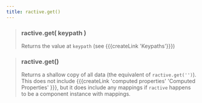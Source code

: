 ```yaml
---
title: ractive.get()
---
```

> ### ractive.get( keypath )
> Returns the value at `keypath` (see {{{createLink 'Keypaths'}}})

> ### ractive.get()
> Returns a shallow copy of all data (the equivalent of `ractive.get('')`). This does not include {{{createLink 'computed properties' 'Computed Properties' }}}, but it does include any mappings if `ractive` happens to be a component instance with mappings.
